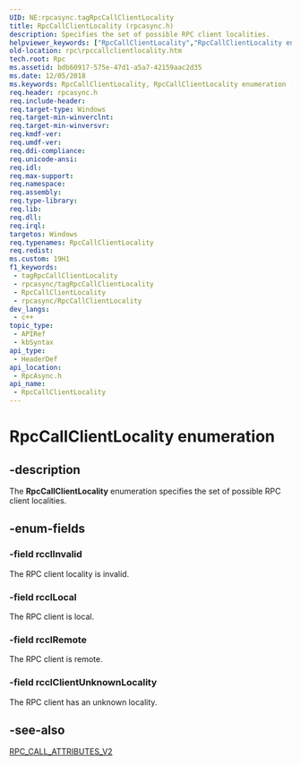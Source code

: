 ```yaml
---
UID: NE:rpcasync.tagRpcCallClientLocality
title: RpcCallClientLocality (rpcasync.h)
description: Specifies the set of possible RPC client localities.
helpviewer_keywords: ["RpcCallClientLocality","RpcCallClientLocality enumeration [RPC]","rcclClientUnknownLocality","rcclInvalid","rcclLocal","rcclRemote","rpc.rpccallclientlocality","rpcasync/RpcCallClientLocality","rpcasync/rcclClientUnknownLocality","rpcasync/rcclInvalid","rpcasync/rcclLocal","rpcasync/rcclRemote"]
old-location: rpc\rpccallclientlocality.htm
tech.root: Rpc
ms.assetid: bdb60917-575e-47d1-a5a7-42159aac2d35
ms.date: 12/05/2018
ms.keywords: RpcCallClientLocality, RpcCallClientLocality enumeration [RPC], rcclClientUnknownLocality, rcclInvalid, rcclLocal, rcclRemote, rpc.rpccallclientlocality, rpcasync/RpcCallClientLocality, rpcasync/rcclClientUnknownLocality, rpcasync/rcclInvalid, rpcasync/rcclLocal, rpcasync/rcclRemote
req.header: rpcasync.h
req.include-header: 
req.target-type: Windows
req.target-min-winverclnt: 
req.target-min-winversvr: 
req.kmdf-ver: 
req.umdf-ver: 
req.ddi-compliance: 
req.unicode-ansi: 
req.idl: 
req.max-support: 
req.namespace: 
req.assembly: 
req.type-library: 
req.lib: 
req.dll: 
req.irql: 
targetos: Windows
req.typenames: RpcCallClientLocality
req.redist: 
ms.custom: 19H1
f1_keywords:
 - tagRpcCallClientLocality
 - rpcasync/tagRpcCallClientLocality
 - RpcCallClientLocality
 - rpcasync/RpcCallClientLocality
dev_langs:
 - c++
topic_type:
 - APIRef
 - kbSyntax
api_type:
 - HeaderDef
api_location:
 - RpcAsync.h
api_name:
 - RpcCallClientLocality
---
```


# RpcCallClientLocality enumeration


## -description

The <b>RpcCallClientLocality</b> enumeration specifies the set of possible RPC client localities.

## -enum-fields

### -field rcclInvalid

The RPC client locality is invalid.

### -field rcclLocal

The RPC client is local.

### -field rcclRemote

The RPC client is remote.

### -field rcclClientUnknownLocality

The RPC client has an unknown locality.

## -see-also

<a href="/windows/desktop/api/rpcasync/ns-rpcasync-rpc_call_attributes_v2_a">RPC_CALL_ATTRIBUTES_V2</a>